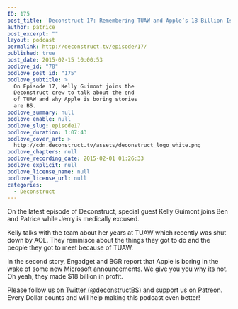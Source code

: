 ```yaml
---
ID: 175
post_title: 'Deconstruct 17: Remembering TUAW and Apple’s 18 Billion Is Boring'
author: patrice
post_excerpt: ""
layout: podcast
permalink: http://deconstruct.tv/episode/17/
published: true
post_date: 2015-02-15 10:00:53
podlove_id: "78"
podlove_post_id: "175"
podlove_subtitle: >
  On Episode 17, Kelly Guimont joins the
  Deconstruct crew to talk about the end
  of TUAW and why Apple is boring stories
  are BS.
podlove_summary: null
podlove_enable: null
podlove_slug: episode17
podlove_duration: 1:07:43
podlove_cover_art: >
  http://cdn.deconstruct.tv/assets/deconstruct_logo_white.png
podlove_chapters: null
podlove_recording_date: 2015-02-01 01:26:33
podlove_explicit: null
podlove_license_name: null
podlove_license_url: null
categories:
  - Deconstruct
---
```

<p>On the latest episode of Deconstruct, special guest Kelly Guimont joins Ben and Patrice while Jerry is medically excused.  </p>
<p>
Kelly talks with the team about her years at TUAW which recently was shut down by AOL.  They reminisce about the things they got to do and the people they got to meet because of TUAW.</p>
<p>
In the second story, Engadget and BGR report that Apple is boring in the wake of some new Microsoft announcements.  We give you you why its not. Oh yeah, they made $18 billion in profit.
</p>
<p>
Please follow us <a href="http://twitter.com/deconstructBS">on Twitter (@deconstructBS)</a> and support us <a href="http://patreon.com/deconstruct">on Patreon</a>. Every Dollar counts and will help making this podcast even better!
</p>